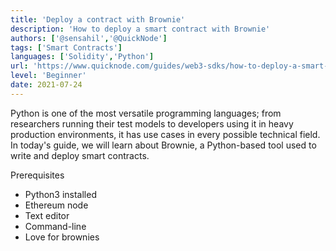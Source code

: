 ```yaml
---
title: 'Deploy a contract with Brownie'
description: 'How to deploy a smart contract with Brownie'
authors: ['@sensahil','@QuickNode']
tags: ['Smart Contracts']
languages: ['Solidity','Python']
url: 'https://www.quicknode.com/guides/web3-sdks/how-to-deploy-a-smart-contract-with-brownie'
level: 'Beginner'
date: 2021-07-24
---
```


Python is one of the most versatile programming languages; from researchers running their test models to developers using it in heavy production environments, it has use cases in every possible technical field. In today's guide, we will learn about Brownie, a Python-based tool used to write and deploy smart contracts.

Prerequisites
- Python3 installed
- Ethereum node
- Text editor
- Command-line
- Love for brownies